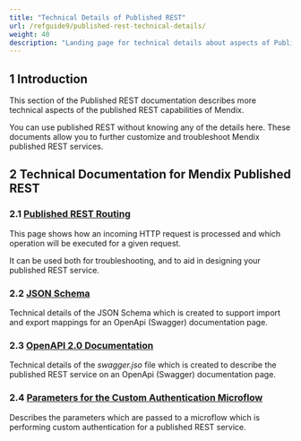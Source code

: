 ```yaml
---
title: "Technical Details of Published REST"
url: /refguide9/published-rest-technical-details/
weight: 40
description: "Landing page for technical details about aspects of Published REST"
---
```


## 1 Introduction

This section of the Published REST documentation describes more technical aspects of the published REST capabilities of Mendix.

You can use published REST without knowing any of the details here. These documents allow you to further customize and troubleshoot Mendix published REST services.

## 2 Technical Documentation for Mendix Published REST

### 2.1 [Published REST Routing](/refguide9/published-rest-routing/)

This page shows how an incoming HTTP request is processed and which operation will be executed for a given request.

It can be used both for troubleshooting, and to aid in designing your published REST service.

### 2.2 [JSON Schema](/refguide9/published-rest-service-json-schema/)

Technical details of the JSON Schema which is created to support import and export mappings for an OpenApi (Swagger) documentation page.

### 2.3 [OpenAPI 2.0 Documentation](/refguide9/open-api/)

Technical details of the *swagger.jso* file which is created to describe the published REST service on an OpenApi (Swagger) documentation page.

### 2.4 [Parameters for the Custom Authentication Microflow](/refguide9/published-rest-authentication-parameter/)

Describes the parameters which are passed to a microflow which is performing custom authentication for a published REST service.
